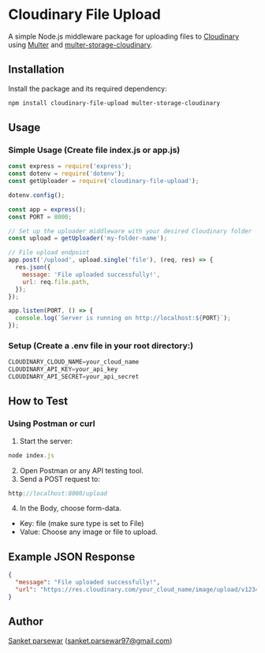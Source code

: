 # Cloudinary File Upload

A simple Node.js middleware package for uploading files to [Cloudinary](https://cloudinary.com) using [Multer](https://github.com/expressjs/multer) and [multer-storage-cloudinary](https://github.com/affanshahid/multer-storage-cloudinary).


## Installation

Install the package and its required dependency:

```bash
npm install cloudinary-file-upload multer-storage-cloudinary

```

## Usage

### Simple Usage (Create file index.js or app.js)

```javascript
const express = require('express');
const dotenv = require('dotenv');
const getUploader = require('cloudinary-file-upload');

dotenv.config();

const app = express();
const PORT = 8000;

// Set up the uploader middleware with your desired Cloudinary folder
const upload = getUploader('my-folder-name');

// File upload endpoint
app.post('/upload', upload.single('file'), (req, res) => {
  res.json({
    message: 'File uploaded successfully!',
    url: req.file.path,
  });
});

app.listen(PORT, () => {
  console.log(`Server is running on http://localhost:${PORT}`);
});

```

### Setup (Create a .env file in your root directory:)

```javascript
CLOUDINARY_CLOUD_NAME=your_cloud_name
CLOUDINARY_API_KEY=your_api_key
CLOUDINARY_API_SECRET=your_api_secret

```

## How to Test
### Using Postman or curl
1. Start the server:

```javascript
node index.js

```

2. Open Postman or any API testing tool.
3. Send a POST request to:

```javascript
http://localhost:8000/upload

```
4. In the Body, choose form-data.
* Key: file (make sure type is set to File)
* Value: Choose any image or file to upload.


## Example JSON Response
```json
{
  "message": "File uploaded successfully!",
  "url": "https://res.cloudinary.com/your_cloud_name/image/upload/v1234567890/my-folder-name/filename.jpg"
}
```


## Author

[Sanket parsewar](https://github.com/sanketparsewar) ([sanket.parsewar97@gmail.com](mailto:sanket.parsewar97@gmail.com))
